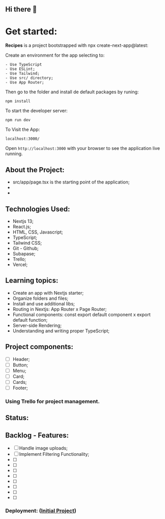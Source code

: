 ## Hi there 👋

# Get started:

**Recipes** is a project bootstrapped with npx create-next-app@latest:

Create an environment for the app selecting to:

```
- Use TypeScript
- Use ESLint;
- Use Tailwind;
- Use src/ directory;
- Use App Router;
```

Then go to the folder and install de default packages by runing:

`npm install`

To start the developer server:

`npm run dev`

To Visit the App:

`localhost:3000/`

Open `http://localhost:3000` with your browser to see the application live running.

## About the Project:

- src/app/page.tsx is the starting point of the application;
- 
- 
 

## Technologies Used:

- Nextjs 13;
- React.js;
- HTML, CSS, Javascript;
- TypeScript;
- Tailwind CSS;
- Git - Github;
- Subapase;
- Trello;
- Vercel;

## Learning topics:

- Create an app with Nextjs starter;
- Organize folders and files;
- Install and use additional libs;
- Routing in Nextjs: App Router x Page Router;
- Functional components: const export default component x export default function;
- Server-side Rendering;
- Understanding and writing proper TypeScript;

## Project components:

- [ ] Header;
- [ ] Button;
- [ ] Menu;
- [ ] Card;
- [ ] Cards;
- [ ] Footer;

### Using Trello for project management.

## Status:

## Backlog - Features:

- [ ] Handle image uploads;
- [ ] Implement Filtering Functionality;
- [ ]
- [ ]
- [ ]
- [ ]
- [ ]
- [ ]
- [ ]
- [ ]

### Deployment: ([Initial Project](https://))
